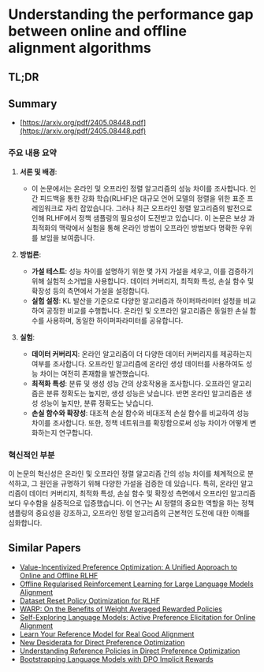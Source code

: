 # Understanding the performance gap between online and offline alignment algorithms
## TL;DR
## Summary
- [https://arxiv.org/pdf/2405.08448.pdf](https://arxiv.org/pdf/2405.08448.pdf)

### 주요 내용 요약

1. **서론 및 배경**:
   - 이 논문에서는 온라인 및 오프라인 정렬 알고리즘의 성능 차이를 조사합니다. 인간 피드백을 통한 강화 학습(RLHF)은 대규모 언어 모델의 정렬을 위한 표준 프레임워크로 자리 잡았습니다. 그러나 최근 오프라인 정렬 알고리즘의 발전으로 인해 RLHF에서 정책 샘플링의 필요성이 도전받고 있습니다. 이 논문은 보상 과최적화의 맥락에서 실험을 통해 온라인 방법이 오프라인 방법보다 명확한 우위를 보임을 보여줍니다.

2. **방법론**:
   - **가설 테스트**: 성능 차이를 설명하기 위한 몇 가지 가설을 세우고, 이를 검증하기 위해 실험적 소거법을 사용합니다. 데이터 커버리지, 최적화 특성, 손실 함수 및 확장성 등의 측면에서 가설을 설정합니다.
   - **실험 설정**: KL 발산을 기준으로 다양한 알고리즘과 하이퍼파라미터 설정을 비교하여 공정한 비교를 수행합니다. 온라인 및 오프라인 알고리즘은 동일한 손실 함수를 사용하며, 동일한 하이퍼파라미터를 공유합니다.

3. **실험**:
   - **데이터 커버리지**: 온라인 알고리즘이 더 다양한 데이터 커버리지를 제공하는지 여부를 조사합니다. 오프라인 알고리즘에 온라인 생성 데이터를 사용하여도 성능 차이는 여전히 존재함을 발견했습니다.
   - **최적화 특성**: 분류 및 생성 성능 간의 상호작용을 조사합니다. 오프라인 알고리즘은 분류 정확도는 높지만, 생성 성능은 낮습니다. 반면 온라인 알고리즘은 생성 성능이 높지만, 분류 정확도는 낮습니다.
   - **손실 함수와 확장성**: 대조적 손실 함수와 비대조적 손실 함수를 비교하여 성능 차이를 조사합니다. 또한, 정책 네트워크를 확장함으로써 성능 차이가 어떻게 변화하는지 연구합니다.

### 혁신적인 부분
이 논문의 혁신성은 온라인 및 오프라인 정렬 알고리즘 간의 성능 차이를 체계적으로 분석하고, 그 원인을 규명하기 위해 다양한 가설을 검증한 데 있습니다. 특히, 온라인 알고리즘이 데이터 커버리지, 최적화 특성, 손실 함수 및 확장성 측면에서 오프라인 알고리즘보다 우수함을 실증적으로 입증했습니다. 이 연구는 AI 정렬의 중요한 역할을 하는 정책 샘플링의 중요성을 강조하고, 오프라인 정렬 알고리즘의 근본적인 도전에 대한 이해를 심화합니다.

## Similar Papers
- [Value-Incentivized Preference Optimization: A Unified Approach to Online and Offline RLHF](2405.19320.md)
- [Offline Regularised Reinforcement Learning for Large Language Models Alignment](2405.19107.md)
- [Dataset Reset Policy Optimization for RLHF](2404.08495.md)
- [WARP: On the Benefits of Weight Averaged Rewarded Policies](2406.16768.md)
- [Self-Exploring Language Models: Active Preference Elicitation for Online Alignment](2405.19332.md)
- [Learn Your Reference Model for Real Good Alignment](2404.09656.md)
- [New Desiderata for Direct Preference Optimization](2407.09072.md)
- [Understanding Reference Policies in Direct Preference Optimization](2407.13709.md)
- [Bootstrapping Language Models with DPO Implicit Rewards](2406.09760.md)
